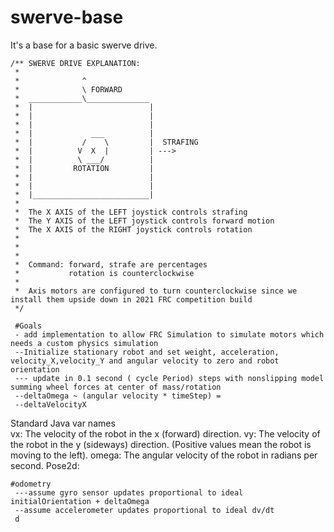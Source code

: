 # swerve-base
It's a base for a basic swerve drive.


    /** SWERVE DRIVE EXPLANATION:
     *
     *              ^
     *              \ FORWARD
     *  ____________\______________
     *  |                          |
     *  |                          |
     *  |                          |
     *  |             ___          |
     *  |           /    \         |  STRAFING
     *  |          V  X  |         | --->
     *  |          \ ___/          |
     *  |         ROTATION         |
     *  |                          |
     *  |                          |
     *  |__________________________|
     *
     *  The X AXIS of the LEFT joystick controls strafing
     *  The Y AXIS of the LEFT joystick controls forward motion
     *  The X AXIS of the RIGHT joystick controls rotation
     *
     *
     *
     *  Command: forward, strafe are percentages
     *           rotation is counterclockwise
     *
     *  Axis motors are configured to turn counterclockwise since we install them upside down in 2021 FRC competition build
     */
     
     #Goals
     - add implementation to allow FRC Simulation to simulate motors which needs a custom physics simulation
     --Initialize stationary robot and set weight, acceleration, velocity_X,velocity_Y and angular velocity to zero and robot orientation
     --- update in 0.1 second ( cycle Period) steps with nonslipping model summing wheel forces at center of mass/rotation
     --deltaOmega ~ (angular velocity * timeStep) = 
     --deltaVelocityX
Standard Java var names     
vx: The velocity of the robot in the x (forward) direction.
vy: The velocity of the robot in the y (sideways) direction. (Positive values mean the robot is moving to the left).
omega: The angular velocity of the robot in radians per second.
Pose2d: 

    #odometry
     ---assume gyro sensor updates proportional to ideal initialOrientation + deltaOmega
     --assume accelerometer updates proportional to ideal dv/dt
     d

